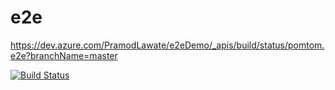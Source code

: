 # e2e


https://dev.azure.com/PramodLawate/e2eDemo/_apis/build/status/pomtom.e2e?branchName=master

[![Build Status](https://dev.azure.com/PramodLawate/e2eDemo/_apis/build/status/pomtom.e2e?branchName=master)](https://dev.azure.com/PramodLawate/e2eDemo/_build/latest?definitionId=2&branchName=master)
